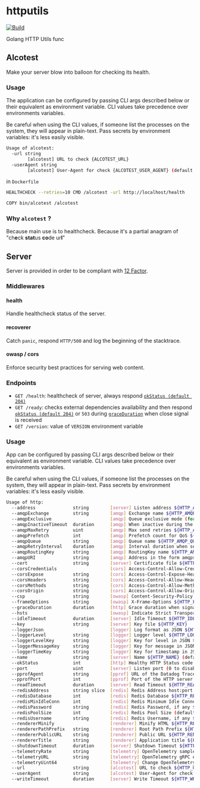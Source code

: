 # httputils

[![Build](https://github.com/ViBiOh/httputils/workflows/Build/badge.svg)](https://github.com/ViBiOh/httputils/actions)

Golang HTTP Utils func

## Alcotest

Make your server blow into balloon for checking its health.

### Usage

The application can be configured by passing CLI args described below or their equivalent as environment variable. CLI values take precedence over environments variables.

Be careful when using the CLI values, if someone list the processes on the system, they will appear in plain-text. Pass secrets by environment variables: it's less easily visible.

```bash
Usage of alcotest:
  -url string
        [alcotest] URL to check {ALCOTEST_URL}
  -userAgent string
        [alcotest] User-Agent for check {ALCOTEST_USER_AGENT} (default "Alcotest")
```

in `Dockerfile`

```bash
HEALTHCHECK --retries=10 CMD /alcotest -url http://localhost/health

COPY bin/alcotest /alcotest
```

### Why `alcotest` ?

Because main use is to healthcheck.
Because it's a partial anagram of "ch**e**ck **stat**us **co**de ur**l**"

## Server

Server is provided in order to be compliant with [12 Factor](https://12factor.net).

### Middlewares

#### health

Handle healthcheck status of the server.

#### recoverer

Catch `panic`, respond `HTTP/500` and log the beginning of the stacktrace.

#### owasp / cors

Enforce security best practices for serving web content.

### Endpoints

- `GET /health`: healthcheck of server, always respond [`okStatus (default 204)`](#Usage)
- `GET /ready`: checks external dependencies availability and then respond [`okStatus (default 204)`](#usage) or `503` during [`graceDuration`](#usage) when close signal is received
- `GET /version`: value of `VERSION` environment variable

### Usage

App can be configured by passing CLI args described below or their equivalent as environment variable. CLI values take precedence over environments variables.

Be careful when using the CLI values, if someone list the processes on the system, they will appear in plain-text. Pass secrets by environment variables: it's less easily visible.

```bash
Usage of http:
  --address              string        [server] Listen address ${HTTP_ADDRESS}
  --amqpExchange         string        [amqp] Exchange name ${HTTP_AMQP_EXCHANGE} (default "httputils")
  --amqpExclusive                      [amqp] Queue exclusive mode (for fanout exchange) ${HTTP_AMQP_EXCLUSIVE} (default false)
  --amqpInactiveTimeout  duration      [amqp] When inactive during the given timeout, stop listening ${HTTP_AMQP_INACTIVE_TIMEOUT} (default 0s)
  --amqpMaxRetry         uint          [amqp] Max send retries ${HTTP_AMQP_MAX_RETRY} (default 3)
  --amqpPrefetch         int           [amqp] Prefetch count for QoS ${HTTP_AMQP_PREFETCH} (default 1)
  --amqpQueue            string        [amqp] Queue name ${HTTP_AMQP_QUEUE} (default "httputils")
  --amqpRetryInterval    duration      [amqp] Interval duration when send fails ${HTTP_AMQP_RETRY_INTERVAL} (default 10s)
  --amqpRoutingKey       string        [amqp] RoutingKey name ${HTTP_AMQP_ROUTING_KEY} (default "local")
  --amqpURI              string        [amqp] Address in the form amqps?://<user>:<password>@<address>:<port>/<vhost> ${HTTP_AMQP_URI}
  --cert                 string        [server] Certificate file ${HTTP_CERT}
  --corsCredentials                    [cors] Access-Control-Allow-Credentials ${HTTP_CORS_CREDENTIALS} (default false)
  --corsExpose           string        [cors] Access-Control-Expose-Headers ${HTTP_CORS_EXPOSE}
  --corsHeaders          string        [cors] Access-Control-Allow-Headers ${HTTP_CORS_HEADERS} (default "Content-Type")
  --corsMethods          string        [cors] Access-Control-Allow-Methods ${HTTP_CORS_METHODS} (default "GET")
  --corsOrigin           string        [cors] Access-Control-Allow-Origin ${HTTP_CORS_ORIGIN} (default "*")
  --csp                  string        [owasp] Content-Security-Policy ${HTTP_CSP} (default "default-src 'self'; base-uri 'self'; script-src 'httputils-nonce'")
  --frameOptions         string        [owasp] X-Frame-Options ${HTTP_FRAME_OPTIONS} (default "deny")
  --graceDuration        duration      [http] Grace duration when signal received ${HTTP_GRACE_DURATION} (default 30s)
  --hsts                               [owasp] Indicate Strict Transport Security ${HTTP_HSTS} (default true)
  --idleTimeout          duration      [server] Idle Timeout ${HTTP_IDLE_TIMEOUT} (default 2m0s)
  --key                  string        [server] Key file ${HTTP_KEY}
  --loggerJson                         [logger] Log format as JSON ${HTTP_LOGGER_JSON} (default false)
  --loggerLevel          string        [logger] Logger level ${HTTP_LOGGER_LEVEL} (default "INFO")
  --loggerLevelKey       string        [logger] Key for level in JSON ${HTTP_LOGGER_LEVEL_KEY} (default "level")
  --loggerMessageKey     string        [logger] Key for message in JSON ${HTTP_LOGGER_MESSAGE_KEY} (default "msg")
  --loggerTimeKey        string        [logger] Key for timestamp in JSON ${HTTP_LOGGER_TIME_KEY} (default "time")
  --name                 string        [server] Name ${HTTP_NAME} (default "http")
  --okStatus             int           [http] Healthy HTTP Status code ${HTTP_OK_STATUS} (default 204)
  --port                 uint          [server] Listen port (0 to disable) ${HTTP_PORT} (default 1080)
  --pprofAgent           string        [pprof] URL of the Datadog Trace Agent (e.g. http://datadog.observability:8126) ${HTTP_PPROF_AGENT}
  --pprofPort            int           [pprof] Port of the HTTP server (0 to disable) ${HTTP_PPROF_PORT} (default 0)
  --readTimeout          duration      [server] Read Timeout ${HTTP_READ_TIMEOUT} (default 5s)
  --redisAddress         string slice  [redis] Redis Address host:port (blank to disable) ${HTTP_REDIS_ADDRESS}, as a string slice, environment variable separated by "," (default [127.0.0.1:6379])
  --redisDatabase        int           [redis] Redis Database ${HTTP_REDIS_DATABASE} (default 0)
  --redisMinIdleConn     int           [redis] Redis Minimum Idle Connections ${HTTP_REDIS_MIN_IDLE_CONN} (default 0)
  --redisPassword        string        [redis] Redis Password, if any ${HTTP_REDIS_PASSWORD}
  --redisPoolSize        int           [redis] Redis Pool Size (default GOMAXPROCS*10) ${HTTP_REDIS_POOL_SIZE} (default 0)
  --redisUsername        string        [redis] Redis Username, if any ${HTTP_REDIS_USERNAME}
  --rendererMinify                     [renderer] Minify HTML ${HTTP_RENDERER_MINIFY} (default true)
  --rendererPathPrefix   string        [renderer] Root Path Prefix ${HTTP_RENDERER_PATH_PREFIX}
  --rendererPublicURL    string        [renderer] Public URL ${HTTP_RENDERER_PUBLIC_URL} (default "http://localhost:1080")
  --rendererTitle        string        [renderer] Application title ${HTTP_RENDERER_TITLE} (default "App")
  --shutdownTimeout      duration      [server] Shutdown Timeout ${HTTP_SHUTDOWN_TIMEOUT} (default 10s)
  --telemetryRate        string        [telemetry] OpenTelemetry sample rate, 'always', 'never' or a float value ${HTTP_TELEMETRY_RATE} (default "always")
  --telemetryURL         string        [telemetry] OpenTelemetry gRPC endpoint (e.g. otel-exporter:4317) ${HTTP_TELEMETRY_URL}
  --telemetryUint64                    [telemetry] Change OpenTelemetry Trace ID format to an unsigned int 64 ${HTTP_TELEMETRY_UINT64} (default true)
  --url                  string        [alcotest] URL to check ${HTTP_URL}
  --userAgent            string        [alcotest] User-Agent for check ${HTTP_USER_AGENT} (default "Alcotest")
  --writeTimeout         duration      [server] Write Timeout ${HTTP_WRITE_TIMEOUT} (default 10s)
```

